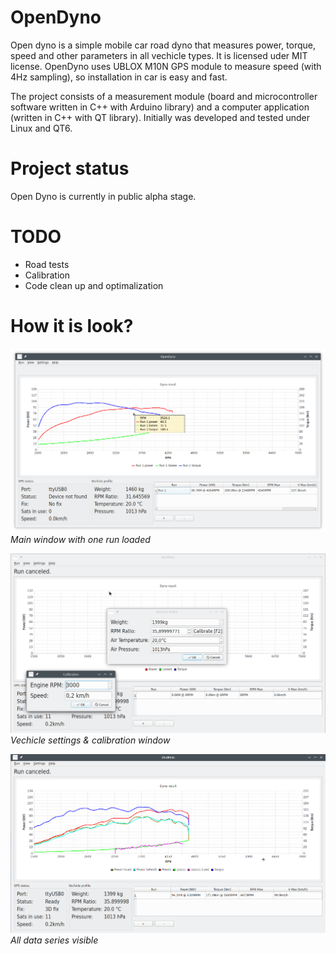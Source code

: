 OpenDyno
===
Open dyno is a simple mobile car road dyno that measures power, torque, speed and other parameters in all vechicle types. It is licensed uder MIT license. OpenDyno uses UBLOX M10N GPS module to measure speed (with 4Hz sampling), so installation in car is easy and fast.

The project consists of a measurement module (board and microcontroller software written in C++ with Arduino library) and a computer application (written in C++ with QT library). Initially was developed and tested under Linux and QT6.

Project status
===
Open Dyno is currently in public alpha stage.

TODO
===

* Road tests
* Calibration
* Code clean up and optimalization

How it is look?
===
![Screenshot 1](doc/screenshots/screenshot4.png)
*Main window with one run loaded*

![Screenshot 2](doc/screenshots/screenshot2.png)
*Vechicle settings & calibration window*

![Screenshot 3](doc/screenshots/screenshot3.png)
*All data series visible*
